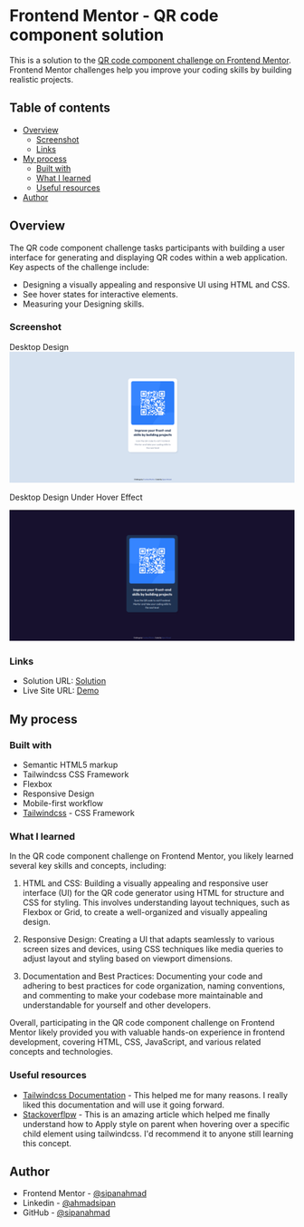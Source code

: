 # Frontend Mentor - QR code component solution

This is a solution to the [QR code component challenge on Frontend Mentor](https://www.frontendmentor.io/challenges/qr-code-component-iux_sIO_H). Frontend Mentor challenges help you improve your coding skills by building realistic projects. 

## Table of contents

- [Overview](#overview)
  - [Screenshot](#screenshot)
  - [Links](#links)
- [My process](#my-process)
  - [Built with](#built-with)
  - [What I learned](#what-i-learned)
  - [Useful resources](#useful-resources)
- [Author](#author)

## Overview
The QR code component challenge tasks participants with building a user interface for generating and displaying QR codes within a web application. Key aspects of the challenge include:

   - Designing a visually appealing and responsive UI using HTML and CSS.
   - See hover states for interactive elements.
   - Measuring your Designing skills.

### Screenshot
Desktop Design
![](./screenshots/desktop-design.png)

Desktop Design Under Hover Effect

![](./screenshots/desktop-design-hover.png)

### Links

- Solution URL: [Solution](https://www.frontendmentor.io/challenges/qr-code-component-iux_sIO_H/hub)
- Live Site URL: [Demo](https://qr-code-component-tailwindcss.vercel.app/)

## My process

### Built with

- Semantic HTML5 markup
- Tailwindcss CSS Framework
- Flexbox
- Responsive Design
- Mobile-first workflow
- [Tailwindcss](https://tailwindcss.com/) - CSS Framework


### What I learned

In the QR code component challenge on Frontend Mentor, you likely learned several key skills and concepts, including:

1. HTML and CSS: Building a visually appealing and responsive user interface (UI) for the QR code generator using HTML for structure and CSS for styling. This involves understanding layout techniques, such as Flexbox or Grid, to create a well-organized and visually appealing design.

   
2. Responsive Design: Creating a UI that adapts seamlessly to various screen sizes and devices, using CSS techniques like media queries to adjust layout and styling based on viewport dimensions.

3. Documentation and Best Practices: Documenting your code and adhering to best practices for code organization, naming conventions, and commenting to make your codebase more maintainable and understandable for yourself and other developers.

Overall, participating in the QR code component challenge on Frontend Mentor likely provided you with valuable hands-on experience in frontend development, covering HTML, CSS, JavaScript, and various related concepts and technologies.

### Useful resources

- [Tailwindcss Documentation](https://tailwindcss.com/docs/installation) - This helped me for many reasons. I really liked this documentation and will use it going forward.
- [Stackoverflpw](https://stackoverflow.com/questions/67891200/apply-style-on-parent-when-hovering-over-a-specific-child-element-using-tailwind) - This is an amazing article which helped me finally understand how to Apply style on parent when hovering over a specific child element using tailwindcss. I'd recommend it to anyone still learning this concept.

## Author

- Frontend Mentor - [@sipanahmad](https://www.frontendmentor.io/profile/sipanahmad)
- Linkedin - [@ahmadsipan](https://www.linkedin.com/in/ahmadsipan/)
- GitHub - [@sipanahmad](https://github.com/sipanahmad)

